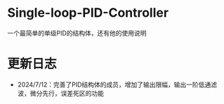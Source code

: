 # Single-loop-PID-Controller
一个最简单的单级PID的结构体，还有他的使用说明
# 更新日志
- 2024/7/12：完善了PID结构体的成员，增加了输出限幅，输出一阶低通滤波，微分先行，误差死区的功能
